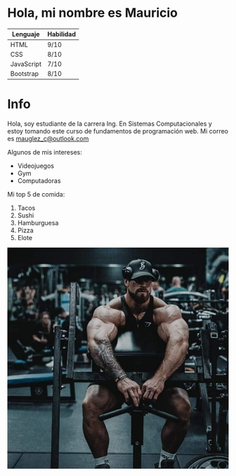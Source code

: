 # Hola, mi nombre es Mauricio
|Lenguaje|Habilidad|
|--------|---------|
|HTML    |9/10     |
|CSS     |8/10     |
|JavaScript|7/10   |
|Bootstrap|8/10    |

# Info
Hola, soy estudiante de la carrera Ing. En Sistemas Computacionales y estoy tomando este curso de fundamentos de programación web. Mi correo es mauglez_c@outlook.com

Algunos de mis intereses:
* Videojuegos
* Gym
* Computadoras

Mi top 5 de comida:
<ol>
<li>Tacos</li>
<li>Sushi</li>
<li>Hamburguesa</li>
<li>Pizza</li>
<li>Elote</li>
</ol>

![Esta es una imagen](cbum.jpeg)
